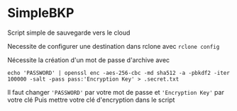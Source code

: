 # SimpleBKP
Script simple de sauvegarde vers le cloud


Necessite de configurer une destination dans rclone avec
`rclone config`

Nécessite la création d'un mot de passe d'archive avec 

`echo 'PASSWORD' | openssl enc -aes-256-cbc -md sha512 -a -pbkdf2 -iter 100000 -salt -pass pass:'Encryption Key' > .secret.txt`

Il faut changer `'PASSWORD'` par votre mot de passe et `'Encryption Key'` par votre clé
Puis mettre votre clé d'encryption dans le script
